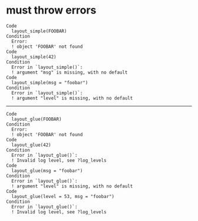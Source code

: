 # must throw errors

    Code
      layout_simple(FOOBAR)
    Condition
      Error:
      ! object 'FOOBAR' not found
    Code
      layout_simple(42)
    Condition
      Error in `layout_simple()`:
      ! argument "msg" is missing, with no default
    Code
      layout_simple(msg = "foobar")
    Condition
      Error in `layout_simple()`:
      ! argument "level" is missing, with no default

---

    Code
      layout_glue(FOOBAR)
    Condition
      Error:
      ! object 'FOOBAR' not found
    Code
      layout_glue(42)
    Condition
      Error in `layout_glue()`:
      ! Invalid log level, see ?log_levels
    Code
      layout_glue(msg = "foobar")
    Condition
      Error in `layout_glue()`:
      ! argument "level" is missing, with no default
    Code
      layout_glue(level = 53, msg = "foobar")
    Condition
      Error in `layout_glue()`:
      ! Invalid log level, see ?log_levels

